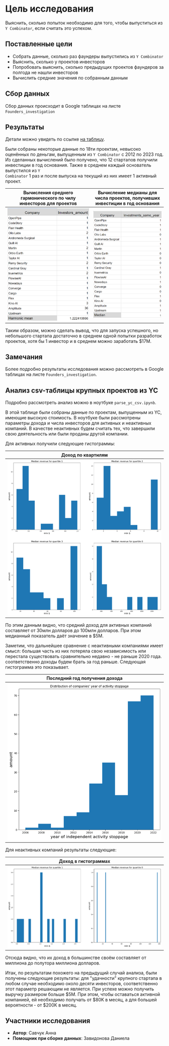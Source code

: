 # Цель исследования

Выяснить, сколько попыток необходимо для того, чтобы выпуститься из <code>Y Combinator</code>, если считать это успехом.

## Поставленные цели

<ul> 
<li> Собрать данные, сколько раз фаундеры выпустились из <code>Y Combinator</code>
<li> Выяснить, сколько у проектов инвесторов
<li> Попробовать выяснить, сколько предыдущих проектов фаундеров за полгода не нашли инвесторов
<li> Вычислить средние значения по собранным данным
</ul>

## Сбор данных

Сбор данных происходит в Google таблицах на листе <code>Founders_investigation</code>

## Результаты

Детали можно увидеть по ссылке [на таблицу](https://docs.google.com/spreadsheets/d/1wmtEYf6a_V7i79vYZ5c-faVzt99KR0LTRxeHdqiFIN0/edit#gid=1695031305).

Были собраны некоторые данные по 18ти проектам, невысоко оценённых по деньгам, выпущенным из <code>Y Combinator</code> с 2012 по 2023 год. Из сделанных вычислений было получено, что 12 стартапов получили инвестиции в год основания. Также в среднем каждый основатель выпустился из <code>Y Combinator</code> 1 раз и после выпуска на текущий из них имеет 1 активный проект.

| Вычисления среднего гармонического по чилу инвесторов для проектов | Вычисление медианы для числа проектов, получивших инвестиции в год основания |
|--------------------------------------------------------------------|-----------------------------------------------------------------------------|
| ![db](./assets/Investors_amount.png) | ![db](./assets/Investments_same_year.png)|



Таким образом, можно сделать вывод, что для запуска успешного, но небольшого стартапа достаточно в среднем одной попытки разработок проектов, хотя бы 1 инвестор и в среднем можно заработать $17M.

## Замечания

Более подробно результаты исследования можно рассмотреть в Google таблицах на листе <code>Founders_investigation</code>.

## Анализ csv-таблицы крупных проектов из YC

Подробно рассмотреть анализ можно в ноутбуке <code>parse_yc_csv.ipynb</code>.

В этой таблице были собраны данные по проектам, выпущенным из YC, имеющие высокую стоимость. В ноутбуке были рассмотрены параметры дохода и числа инвесторов для активных и неактивных компаний. В качестве неактивных будем считать тех, что завершили свою деятельность или были проданы другой компании.

Для активных получили следующие гистограммы:

| Доход по квартилям |
|--------------------|
| ![db](./assets/Active_quartiles.png) |

По этим данным видно, что средний доход для активных компаний составляет от 30млн долларов до 100млн долларов. При этом медианный показатель даёт значение в $5M.

Заметим, что дальнейшее сравнение с неактивными компаниями имеет смысл: большая часть из них потеряла свою независимость или перестала существовать сравнительно недавно - не раньше 2020 года. соответственно доходы будем брать за год раньше. Следующая гистограмма это показывает.

| Последний год получения дохода |
|--------------------------------|
| ![db](./assets/Notactive_stoppage_year.png) |

Для неактивных компаний результаты следующие:

| Доход в гистограммах |
|--------------------|
| ![db](./assets/Notactive_histograms.png) |

Отсюда видно, что их доход в большинстве своём составляет от миллиона до полутора миллиона долларов.

Итак, по результатам похожего на предыдущий случай анализа, были получены следующие результаты: для "удачности" крупного стартапа в любом случае необходимо около десяти инвесторов, соответственно этот параметр решающим не является. При успехе можно получить выручку размером больше $5M. При этом, чтобы оставаться активной компанией, ей необходимо получать от $80K в месяц, а для большей вероятности - от $200K в месяц.

## Участники исследования

<ul>
<li> <b>Автор</b>: Савчук Анна
<li> <b>Помощник при сборке данных</b>: Завидонова Даниела
</ul>